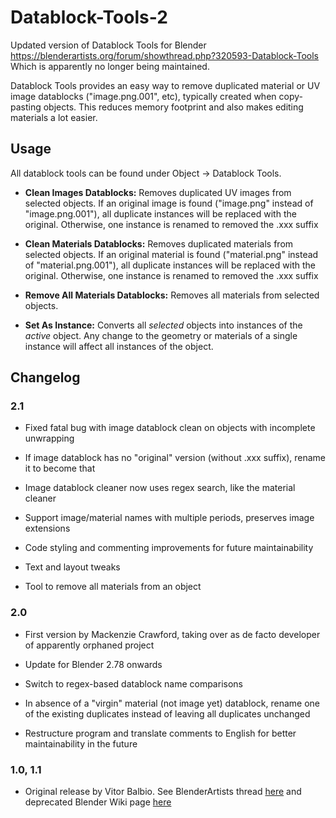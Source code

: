 # Datablock-Tools-2
Updated version of Datablock Tools for Blender https://blenderartists.org/forum/showthread.php?320593-Datablock-Tools Which is apparently no longer being maintained.

Datablock Tools provides an easy way to remove duplicated material or UV image datablocks ("image.png.001", etc), typically created when copy-pasting objects. This reduces memory footprint and also makes editing materials a lot easier.

## Usage
All datablock tools can be found under Object -> Datablock Tools.

* **Clean Images Datablocks:** Removes duplicated UV images from selected objects. If an original image is found ("image.png" instead of "image.png.001"), all duplicate instances will be replaced with the original. Otherwise, one instance is renamed to removed the .xxx suffix

* **Clean Materials Datablocks:** Removes duplicated materials from selected objects. If an original material is found ("material.png" instead of "material.png.001"), all duplicate instances will be replaced with the original. Otherwise, one instance is renamed to removed the .xxx suffix

* **Remove All Materials Datablocks:** Removes all materials from selected objects.

* **Set As Instance:** Converts all *selected* objects into instances of the *active* object. Any change to the geometry or materials of a single instance will affect all instances of the object.

## Changelog

### 2.1

* Fixed fatal bug with image datablock clean on objects with incomplete unwrapping

* If image datablock has no "original" version (without .xxx suffix), rename it to become that

* Image datablock cleaner now uses regex search, like the material cleaner

* Support image/material names with multiple periods, preserves image extensions

* Code styling and commenting improvements for future maintainability

* Text and layout tweaks

* Tool to remove all materials from an object

### 2.0

* First version by Mackenzie Crawford, taking over as de facto developer of apparently orphaned project

* Update for Blender 2.78 onwards

* Switch to regex-based datablock name comparisons

* In absence of a "virgin" material (not image yet) datablock, rename one of the existing duplicates instead of leaving all duplicates unchanged

* Restructure program and translate comments to English for better maintainability in the future

### 1.0, 1.1

* Original release by Vitor Balbio. See BlenderArtists thread [here](https://blenderartists.org/t/datablock-tool/595316) and deprecated Blender Wiki page [here](https://archive.blender.org/wiki/index.php/Extensions:2.6/Py/Scripts/3D_interaction/Datablock_Tools/)